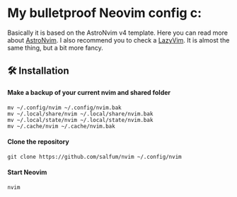 # My bulletproof Neovim config c:

Basically it is based on the AstroNvim v4 template.
Here you can read more about [AstroNvim](https://github.com/AstroNvim/AstroNvim).
I also recommend you to check a [LazyVim](https://github.com/LazyVim/LazyVim). It is almost the same thing, but a bit more fancy.

## 🛠️ Installation

#### Make a backup of your current nvim and shared folder

```shell
mv ~/.config/nvim ~/.config/nvim.bak
mv ~/.local/share/nvim ~/.local/share/nvim.bak
mv ~/.local/state/nvim ~/.local/state/nvim.bak
mv ~/.cache/nvim ~/.cache/nvim.bak
```

#### Clone the repository

```shell
git clone https://github.com/salfum/nvim ~/.config/nvim
```

#### Start Neovim

```shell
nvim
```
